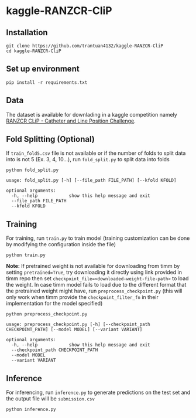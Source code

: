 # kaggle-RANZCR-CliP

## Installation

```
git clone https://github.com/trantuan4132/kaggle-RANZCR-CliP
cd kaggle-RANZCR-CliP
```

## Set up environment

```
pip install -r requirements.txt
```

## Data
The dataset is available for downlading in a kaggle competition namely [RANZCR CLiP - Catheter and Line Position Challenge](https://www.kaggle.com/competitions/ranzcr-clip-catheter-line-classification).

## Fold Splitting (Optional)

If `train_fold5.csv` file is not available or if the number of folds to split data into is not 5 (Ex. 3, 4, 10...), run `fold_split.py` to split data into folds

```
python fold_split.py

usage: fold_split.py [-h] [--file_path FILE_PATH] [--kfold KFOLD]

optional arguments:
  -h, --help            show this help message and exit
  --file_path FILE_PATH
  --kfold KFOLD
```

## Training

For training, run `train.py` to train model (training customization can be done by modifying the configuration inside the file)

```
python train.py
```

**Note:** If pretrained weight is not available for downloading from timm by setting `pretrained=True`, try downloading it directly using link provided in timm repo then set `checkpoint_file=<downloaded-weight-file-path>` to load the weight. In case timm model fails to load due to the different format that the pretrained weight might have, run `preprocess_checkpoint.py` (this will only work when timm provide the `checkpoint_filter_fn` in their implementation for the model specified)

```
python preprocess_checkpoint.py

usage: preprocess_checkpoint.py [-h] [--checkpoint_path CHECKPOINT_PATH] [--model MODEL] [--variant VARIANT]

optional arguments:
  -h, --help            show this help message and exit
  --checkpoint_path CHECKPOINT_PATH
  --model MODEL
  --variant VARIANT
```

## Inference
For inferencing, run `inference.py` to generate predictions on the test set and the output file will be `submission.csv`

```
python inference.py
```